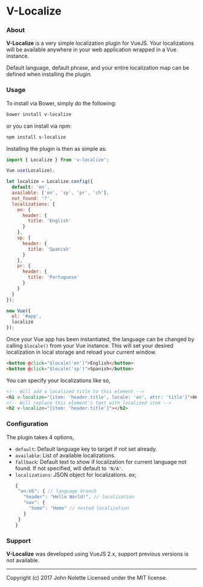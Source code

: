 # **V-Localize**

### About

**V-Localize** is a very simple localization plugin for VueJS. Your localizations will be available anywhere in your web application wrapped in a Vue instance.

Default language, default phrase, and your entire localization map can be defined when installing the plugin.

### Usage

To install via Bower, simply do the following:
```sh
bower install v-localize
```
or you can install via npm:
```sh
npm install v-localize
```
Installing the plugin is then as simple as:

```js
import { Localize } from 'v-localize';

Vue.use(Localize);

let localize = Localize.config({
  default: 'en',
  available: ['en', 'sp', 'pr', 'ch'],
  not_found: '?',
  localizations: {
    en: {
      header: {
        title: 'English'
      }
    },
    sp: {
      header: {
        title: 'Spanish'
      }
    },
    pr: {
      header: {
        title: 'Portuguese'
      }
    }
  }
});

new Vue({
  el: '#app',
  localize
});
```

Once your Vue app has been instantiated, the language can be changed by calling `$locale()` from your Vue instance. This will set your desired localization in local storage and reload your current window.

```html
<button @click="$locale('en')">English</button>
<button @click="$locale('sp')">Spanish</button>
```

You can specify your localizations like so,
```html
<!-- Will add a localized title to this element -->
<h1 v-localize="{item: 'header.title', locale: 'en', attr: 'title'}">Hello World</h1>
<!-- Will replace this element's text with localized item -->
<h2 v-localize="{item: 'header.title'}"></h2>
```

### Configuration

The plugin takes 4 options,

- `default`: Default language key to target if not set already.
- `available`: List of available localizations.
- `fallback`: Default text to show if localization for current language not found. If not specified, will default to `'N/A'`.
- `localizations`: JSON object for localizations. ex;
   ```js
  {
    "en-US": { // language branch
      "header": "Hello World!", // localization
      "nav": {
        "home": "Home" // nested localization
      }
    }
  }
   ```

### Support

**V-Localize** was developed using VueJS 2.x, support previous versions is not available.

---
Copyright (c) 2017 John Nolette Licensed under the MIT license.
